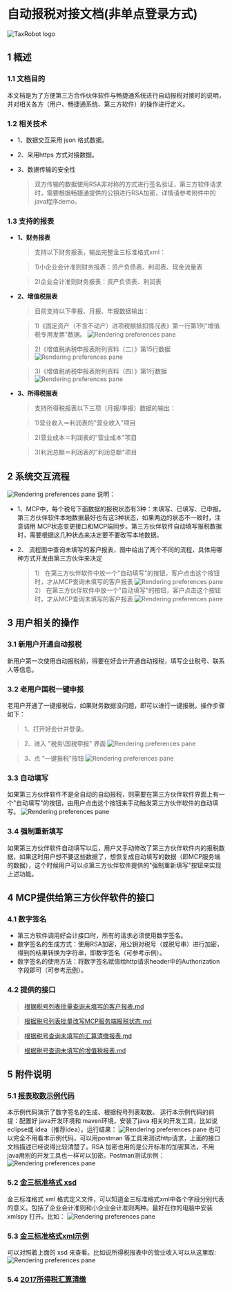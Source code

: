 # 自动报税对接文档(非单点登录方式)
![TaxRobot logo](../../resource/robot.png)

## 1 概述

### 1.1 文档目的
本文档是为了方便第三方合作伙伴软件与畅捷通系统进行自动报税对接时的说明，并对相关各方（用户、畅捷通系统、第三方软件）的操作进行定义。

### 1.2 相关技术
* 1、数据交互采用 json 格式数据。
* 2、采用https 方式对接数据。
* 3、数据传输的安全性

	> 双方传输的数据使用RSA非对称的方式进行签名验证，第三方软件请求时，需要根据畅捷通提供的公钥进行RSA加密，详情请参考附件中的java程序demo。

### 1.3 支持的报表
* **1、财务报表**

	> 支持以下财务报表，输出完整金三标准格式xml：
	
	> 1)小企业会计准则财务报表：资产负债表、利润表、现金流量表
	
	> 2)企业会计准则财务报表：资产负债表、利润表
* **2、增值税报表**
	
	> 目前支持以下季报、月报、年报数据输出：
	
	> 1)《固定资产（不含不动产）进项税额抵扣情况表》第一行第1列"增值税专用发票"数据。
	![Rendering preferences pane](../../resource/fig1.png)
	
	> 2)《增值税纳税申报表附列资料（二）》第15行数据
	![Rendering preferences pane](../../resource/fig2.png)
	
	> 3)《增值税纳税申报表附列资料（四）》第1行数据
	![Rendering preferences pane](../../resource/fig3.png)
* **3、所得税报表**
	>  支持所得税报表以下三项（月报/季报）数据的输出：
	
	> 1)营业收入＝利润表的"营业收入"项目
	
	> 2)营业成本＝利润表的"营业成本"项目
	
	> 3)利润总额＝利润表的"利润总额"项目

## 2 系统交互流程
![Rendering preferences pane](../../resource/fig4.png)
说明：

* 1、MCP中，每个税号下面数据的报税状态有3种：未填写、已填写、已申报。第三方伙伴软件本地数据最好也有这3种状态，如果两边的状态不一致时，注意调用 MCP状态变更接口和MCP端同步。第三方伙伴软件自动填写报税数据时，需要根据这几种状态来决定要不要改写本地数据。

* 2、	流程图中查询未填写的客户报表，图中给出了两个不同的流程，具体用哪种方式开发由第三方伙伴来决定

	> 1）	在第三方伙伴软件中放一个"自动填写"的按钮，客户点击这个按钮时，才从MCP查询未填写的客户报表
	![Rendering preferences pane](../../resource/fig5.png)
	> 2）	在第三方伙伴软件中放一个"自动填写"的按钮，客户点击这个按钮时，才从MCP查询未填写的客户报表
	![Rendering preferences pane](../../resource/fig6.png)
	
## 3 用户相关的操作
### 3.1 新用户开通自动报税
新用户第一次使用自动报税前，得要在好会计开通自动报税，填写企业税号、联系人等信息。
### 3.2 老用户国税一键申报
老用户开通了一键报税后，如果财务数据没问题，即可以进行一键报税。操作步骤如下：
> 1、打开好会计并登录。

> 2、进入 "税务\国税申报" 界面
	![Rendering preferences pane](../../resource/fig7.png)

> 3、点 "一键报税"按钮
	![Rendering preferences pane](../../resource/fig8.png)
	
### 3.3 自动填写
如果第三方伙伴软件不是全自动的自动报税，则需要在第三方伙伴软件界面上有一个"自动填写"的按钮，由用户点击这个按钮来手动触发第三方伙伴软件的自动填写。
	![Rendering preferences pane](../../resource/fig9.png)

### 3.4 强制重新填写
如果第三方伙伴软件自动填写以后，用户又手动修改了第三方伙伴软件内的报税数据，如果这时用户想不要这些数据了，想恢复成自动填写的数据（即MCP服务端的数据），这个时候用户可以点第三方伙伴软件提供的"强制重新填写"按钮来实现上述功能。

## 4 MCP提供给第三方伙伴软件的接口

### 4.1 数字签名

* 第三方软件调用好会计接口时，所有的请求必须使用数字签名。
* 数字签名的生成方式：使用RSA加密，用公钥对税号（或税号串）进行加密，得到的结果转换为字符串，即数字签名（可参考示例）。
* 数字签名的使用方法：将数字签名赋值给http请求header中的Authorization字段即可（可参考[示例](./附件/报表取数示例代码)）。

### 4.2 提供的接口
> [根据税号列表批量查询未填写的客户报表.md](./接口规范/根据税号列表批量查询未填写的客户报表.md)

> [根据税号列表批量改写MCP服务端报税状态.md](./接口规范/根据税号列表批量改写MCP服务端报税状态.md)

> [根据税号查询未填写的汇算清缴报表.md](./接口规范/根据税号查询未填写的汇算清缴报表.md)

> [根据税号查询未填写的增值税报表.md](./接口规范/根据税号查询未填写的增值税报表.md)

## 5 附件说明
### 5.1 [报表取数示例代码](./附件/报表取数示例代码)
本示例代码演示了数字签名的生成、根据税号列表取数。
运行本示例代码的前提：配置好 java开发环境和 maven环境，安装了java 相关的开发工具，比如说 eclipse或 idea（推荐idea）。运行结果：
	![Rendering preferences pane](../../resource/fig10.png)
也可以完全不用看本示例代码，可以用postman 等工具来测试http请求，上面的接口文档描述已经说得比较清楚了。RSA 加密也用的是公开标准的加密算法，不用java用别的开发工具也一样可以加密。Postman测试示例：
	![Rendering preferences pane](../../resource/fig11.png)

### 5.2 [金三标准格式 xsd](./附件/金三标准格式xsd.rar)
金三标准格式 xml 格式定义文件，可以知道金三标准格式xml中各个字段分别代表的意义。包括了企业会计准则和小企业会计准则两种。最好在你的电脑中安装 xmlspy 打开。比如：
	![Rendering preferences pane](../../resource/fig12.png)

### 5.3 [金三标准格式xml示例](./附件/金三标准格式xml示例)
可以对照着上面的 xsd 来查看。比如说所得税报表中的营业收入可以从这里取:
	![Rendering preferences pane](../../resource/fig13.png)

### 5.4 [2017所得税汇算清缴](./附件/2017所得税汇算清缴.xlsx)
